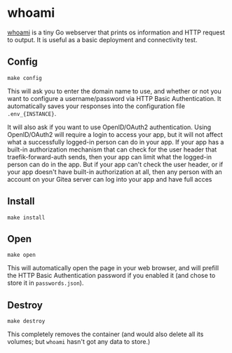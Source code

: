 # whoami

[whoami](https://github.com/traefik/whoami) is a tiny Go webserver
that prints os information and HTTP request to output. It is useful as
a basic deployment and connectivity test.

## Config

```
make config
```

This will ask you to enter the domain name to use, and whether or not
you want to configure a username/password via HTTP Basic Authentication.
It automatically saves your responses into the configuration file
`.env_{INSTANCE}`.

It will also ask if you want to use OpenID/OAuth2 authentication. 
Using OpenID/OAuth2 will require a login to access your app, but it will not
affect what a successfully logged-in person can do in your app. If your app has
a built-in authorization mechanism that can check for the user header that
traefik-forward-auth sends, then your app can limit what the logged-in person
can do in the app. But if your app can't check the user header, or if your app
doesn't have built-in authorization at all, then any person with an account
on your Gitea server can log into your app and have full acces

## Install

```
make install
```

## Open

```
make open
```

This will automatically open the page in your web browser, and will
prefill the HTTP Basic Authentication password if you enabled it
(and chose to store it in `passwords.json`).

## Destroy

```
make destroy
```

This completely removes the container (and would also delete all its
volumes; but `whoami` hasn't got any data to store.)
